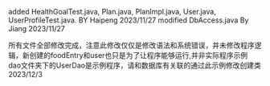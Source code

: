 <!--
 * @Author: Jiang Han
 * @Date: 2023-11-26 01:04:24
 * @Description: 
-->
added HealthGoalTest.java, Plan.java, PlanImpl.java, User.java, UserProfileTest.java. BY Haipeng 2023/11/27
modified DbAccess.java By Jiang 2023/11/27

所有文件全部修改完成，注意此修改仅仅是修改语法和系统错误，并未修改程序逻辑，新创建的foodEntry和user也只是为了让程序能够运行,并非实际程序示例
dao文件夹下的UserDao是示例程序，请和数据库有关联的通过此示例修改创建类 2023/12/3
